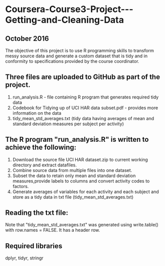 # Coursera-Course3-Project---Getting-and-Cleaning-Data
October 2016
------------------------------------------------------
The objective of this project is to use R programming skills to transform messy source data and generate a custom dataset that is tidy and in conformity to specifications provided by the course coordinator. 

Three files are uploaded to GitHub as part of the project.
---------------------------
1. run_analysis.R - file containing R program that generates required tidy data
2. Codebook for Tidying up of UCI HAR data subset.pdf - provides more information on the data
3. tidy_mean_std_averages.txt (tidy data having averages of mean and standard deviation measures per subject per activity)

The R program "run_analysis.R" is written to achieve the following:
----------------------------
1. Download the source file UCI HAR dataset.zip to current working directory and extract datafiles.
2. Combine source data from multiple files into one dataset.
3. Subset the data to retain only mean and standard deviation measures,provide labels to columns and convert activity codes to factors.
4. Generate averages of variables for each activity and each subject and store as a tidy data in txt file (tidy_mean_std_averages.txt)

Reading the txt file:
------------------
Note that "tidy_mean_std_averages.txt" was generated using write.table() with row.names = FALSE. It has a header row.

Required libraries
------------------
dplyr, tidyr, stringr
